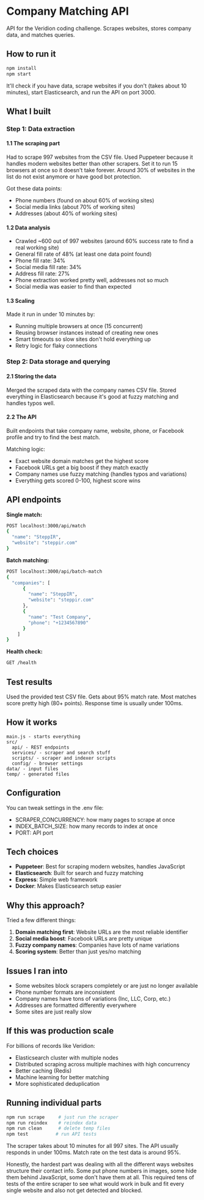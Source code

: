 # Company Matching API

API for the Veridion coding challenge. Scrapes websites, stores company data, and matches queries.

## How to run it

```bash
npm install
npm start
```

It'll check if you have data, scrape websites if you don't (takes about 10 minutes), start Elasticsearch, and run the API on port 3000.

## What I built

### Step 1: Data extraction

#### 1.1 The scraping part
Had to scrape 997 websites from the CSV file. Used Puppeteer because it handles modern websites better than other scrapers. Set it to run 15 browsers at once so it doesn't take forever. Around 30% of websites in the list do not exist anymore or have good bot protection.

Got these data points:
- Phone numbers (found on about 60% of working sites)
- Social media links (about 70% of working sites)  
- Addresses (about 40% of working sites)


#### 1.2 Data analysis
- Crawled ~600 out of 997 websites (around 60% success rate to find a real working site)
- General fill rate of 48% (at least one data point found)
- Phone fill rate: 34%
- Social media fill rate: 34%
- Address fill rate: 27%
- Phone extraction worked pretty well, addresses not so much
- Social media was easier to find than expected

#### 1.3 Scaling
Made it run in under 10 minutes by:
- Running multiple browsers at once (15 concurrent)
- Reusing browser instances instead of creating new ones
- Smart timeouts so slow sites don't hold everything up
- Retry logic for flaky connections

### Step 2: Data storage and querying

#### 2.1 Storing the data
Merged the scraped data with the company names CSV file. Stored everything in Elasticsearch because it's good at fuzzy matching and handles typos well.

#### 2.2 The API
Built endpoints that take company name, website, phone, or Facebook profile and try to find the best match.

Matching logic:
- Exact website domain matches get the highest score
- Facebook URLs get a big boost if they match exactly
- Company names use fuzzy matching (handles typos and variations)
- Everything gets scored 0-100, highest score wins

## API endpoints

**Single match:**
```bash
POST localhost:3000/api/match
{
  "name": "SteppIR",
  "website": "steppir.com"
}
```

**Batch matching:**
```bash
POST localhost:3000/api/batch-match
{
  "companies": [
      {
        "name": "SteppIR", 
        "website": "steppir.com"
      },
      {
        "name": "Test Company", 
        "phone": "+1234567890"
      }
    ]
}
```

**Health check:**
```bash
GET /health
```

## Test results

Used the provided test CSV file. Gets about 95% match rate. Most matches score pretty high (80+ points). Response time is usually under 100ms.

## How it works

```
main.js - starts everything
src/
  api/ - REST endpoints
  services/ - scraper and search stuff  
  scripts/ - scraper and indexer scripts
  config/ - browser settings
data/ - input files
temp/ - generated files
```

## Configuration

You can tweak settings in the .env file:
- SCRAPER_CONCURRENCY: how many pages to scrape at once
- INDEX_BATCH_SIZE: how many records to index at once
- PORT: API port

## Tech choices

- **Puppeteer**: Best for scraping modern websites, handles JavaScript
- **Elasticsearch**: Built for search and fuzzy matching
- **Express**: Simple web framework
- **Docker**: Makes Elasticsearch setup easier

## Why this approach?

Tried a few different things:

1. **Domain matching first**: Website URLs are the most reliable identifier
2. **Social media boost**: Facebook URLs are pretty unique
3. **Fuzzy company names**: Companies have lots of name variations
4. **Scoring system**: Better than just yes/no matching

## Issues I ran into

- Some websites block scrapers completely or are just no longer available
- Phone number formats are inconsistent
- Company names have tons of variations (Inc, LLC, Corp, etc.)
- Addresses are formatted differently everywhere
- Some sites are just really slow

## If this was production scale

For billions of records like Veridion:
- Elasticsearch cluster with multiple nodes
- Distributed scraping across multiple machines with high concurrency
- Better caching (Redis)
- Machine learning for better matching
- More sophisticated deduplication

## Running individual parts

```bash
npm run scrape     # just run the scraper
npm run reindex    # reindex data
npm run clean      # delete temp files
npm test          # run API tests
```

The scraper takes about 10 minutes for all 997 sites. The API usually responds in under 100ms. Match rate on the test data is around 95%.

Honestly, the hardest part was dealing with all the different ways websites structure their contact info. Some put phone numbers in images, some hide them behind JavaScript, some don't have them at all. This required tens of tests of the entire scraper to see what would work in bulk and fit every single website and also not get detected and blocked.
